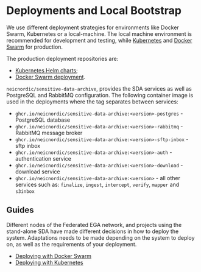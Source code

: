 Deployments and Local Bootstrap
===============================

We use different deployment strategies for environments like Docker
Swarm, Kubernetes or a local-machine. The local machine environment is
recommended for development and testing, while
[Kubernetes](https://kubernetes.io/) and [Docker
Swarm](https://docs.docker.com/engine/swarm/) for production.

The production deployment repositories are:

-   [Kubernetes Helm charts](https://github.com/neicnordic/sensitive-data-archive/tree/main/charts);
-   [Docker Swarm deployment](https://github.com/neicnordic/LocalEGA-deploy-swarm/).

`neicnordic/sensitive-data-archive`, provides the SDA services as well as PostgreSQL and RabbitMQ configuration. The following container image is used in the deployments where the tag separates between services:

- `ghcr.io/neicnordic/sensitive-data-archive:<version>-postgres` - PostgreSQL database
- `ghcr.io/neicnordic/sensitive-data-archive:<version>-rabbitmq` - RabbitMQ message broker
- `ghcr.io/neicnordic/sensitive-data-archive:<version>-sftp-inbox` - sftp inbox
- `ghcr.io/neicnordic/sensitive-data-archive:<version>-auth` - authentication service
- `ghcr.io/neicnordic/sensitive-data-archive:<version>-download` - download service
- `ghcr.io/neicnordic/sensitive-data-archive:<version>` - all other services such as: `finalize`, `ingest`, `intercept`, `verify`, `mapper` and `s3inbox`

Guides
------

Different nodes of the Federated EGA network, and projects using the stand-alone SDA have made different decisions in how to deploy the system.
Adaptations needs to be made depending on the system to deploy on, as well as the requirements of your deployment.

- [Deploying with Docker Swarm](guides/deploy-swarm.md)
- [Deploying with Kubernetes](guides/deploy-k8s.md)
